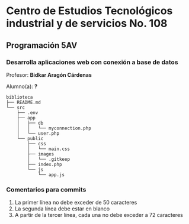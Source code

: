 # Centro de Estudios Tecnológicos industrial y de servicios No. 108
## Programación 5AV
### Desarrolla aplicaciones web con conexión a base de datos

Profesor: **Bidkar Aragón Cárdenas**

Alumno(a): **?**

```
biblioteca
├── README.md
└── src
    ├── .env
    ├── app
    │   ├── db
    │   │   └── myconnection.php
    │   └── user.php
    └── public
        ├── css
        │   └── main.css
        ├── images
        │   └── .gitkeep
        ├── index.php
        └── js
            └── app.js
```

### Comentarios para commits
1. La primer línea no debe exceder de 50 caracteres
2. La segunda línea debe estar en blanco
3. A partir de la tercer línea, cada una no debe exceder a 72 caracteres